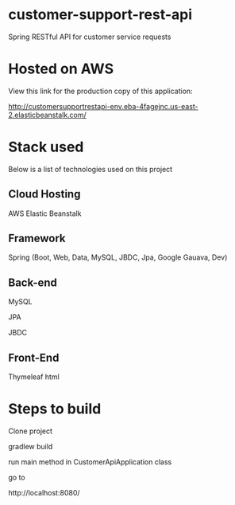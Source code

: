 # customer-support-rest-api
Spring RESTful API for customer service requests

# Hosted on AWS
View this link for the production copy of this application:

http://customersupportrestapi-env.eba-4fagejnc.us-east-2.elasticbeanstalk.com/

# Stack used
Below is a list of technologies used on this project

## Cloud Hosting
AWS Elastic Beanstalk

## Framework
Spring (Boot, Web, Data, MySQL, JBDC, Jpa, Google Gauava, Dev)

## Back-end
MySQL

JPA

JBDC

## Front-End
Thymeleaf html

# Steps to build

Clone project

gradlew build

run main method in CustomerApiApplication class

go to 

http://localhost:8080/
